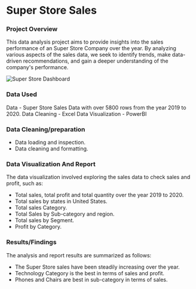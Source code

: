 # Super Store Sales

### Project Overview

This data analysis project aims to provide insights into the sales performance of an Super Store Company over the year. By analyzing various aspects of the sales data, we seek to identify trends, make data-driven recommendations, and gain a deeper understanding of the company's performance.

![Super Store Dashboard](https://github.com/SuryaRyker/My_Work_Sample-Super-Store-Sales/assets/123616124/5c0be025-6dc2-4bc3-a685-d07ab1f55a66)



### Data Used

 Data - Super Store Sales Data with over 5800 rows from the year 2019 to 2020.
 Data Cleaning - Excel
 Data Visualization - PowerBI

### Data Cleaning/preparation
- Data loading and inspection.
- Data cleaning and formatting.

### Data Visualization And Report

The data visualization involved exploring the sales data to check sales and profit, such as:
 - Total sales, total profit and total quantity over the year 2019 to 2020.
 - Total sales by states in United States.
 - Total sales Category.
 - Total Sales by Sub-category and region.
 - Total sales by Segment.
 - Profit by Category.

### Results/Findings

The analysis and report results are summarized as follows:
- The Super Store sales have been steadily increasing over the year.
- Technology Category is the best in terms of sales and profit.
- Phones and Chairs are best in sub-category in terms of sales.
